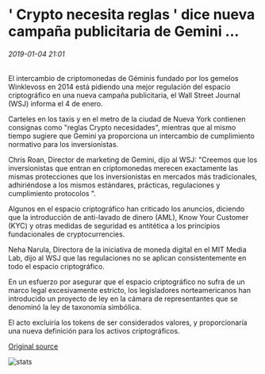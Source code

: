 # ' Crypto necesita reglas ' dice nueva campaña publicitaria de Gemini ...

###### 2019-01-04 21:01

El intercambio de criptomonedas de Géminis fundado por los gemelos Winklevoss en 2014 está pidiendo una mejor regulación del espacio criptográfico en una nueva campaña publicitaria, el Wall Street Journal (WSJ) informa el 4 de enero.

Carteles en los taxis y en el metro de la ciudad de Nueva York contienen consignas como "reglas Crypto necesidades", mientras que al mismo tiempo sugiere que Gemini ya proporciona un intercambio de cumplimiento normativo para los inversionistas.

Chris Roan, Director de marketing de Gemini, dijo al WSJ: "Creemos que los inversionistas que entran en criptomonedas merecen exactamente las mismas protecciones que los inversionistas en mercados más tradicionales, adhiriéndose a los mismos estándares, prácticas, regulaciones y cumplimiento protocolos ".

Algunos en el espacio criptográfico han criticado los anuncios, diciendo que la introducción de anti-lavado de dinero (AML), Know Your Customer (KYC) y otras medidas de seguridad es antitética a los principios fundacionales de cryptocurrencies.

Neha Narula, Directora de la iniciativa de moneda digital en el MIT Media Lab, dijo al WSJ que las regulaciones no se aplican consistentemente en todo el espacio criptográfico.

En un esfuerzo por asegurar que el espacio criptográfico no sufra de un marco legal excesivamente estricto, los legisladores norteamericanos han introducido un proyecto de ley en la cámara de representantes que se denominó la ley de taxonomía simbólica.

El acto excluiría los tokens de ser considerados valores, y proporcionaría una nueva definición para los activos criptográficos.

[Original source](https://cointelegraph.com/news/crypto-needs-rules-says-new-gemini-ad-campaign)

![stats](https://c.statcounter.com/11760860/0/a89fa40b/1/ "stats")